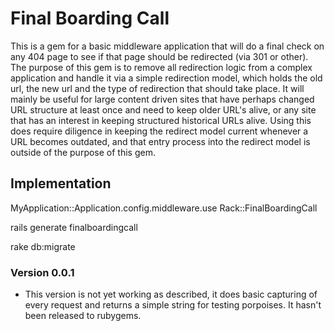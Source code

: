 Final Boarding Call
====================

This is a gem for a basic middleware application that will do a final check on any 404 page to see if that page should be redirected (via 301 or other).  The purpose of this gem is to remove all redirection logic from a complex application and handle it via a simple redirection model, which holds the old url, the new url and the type of redirection that should take place.  It will mainly be useful for large content driven sites that have perhaps changed URL structure at least once and need to keep older URL's alive, or any site that has an interest in keeping structured historical URLs alive.  Using this does require diligence in keeping the redirect model current whenever a URL becomes outdated, and that entry process into the redirect model is outside of the purpose of this gem.  

Implementation
---------------------

MyApplication::Application.config.middleware.use Rack::FinalBoardingCall

rails generate finalboardingcall

rake db:migrate

### Version 0.0.1

* This version is not yet working as described, it does basic capturing of every request and returns a simple string for testing porpoises.  It hasn't been released to rubygems.

